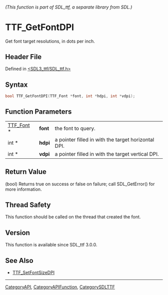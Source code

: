 ###### (This function is part of SDL_ttf, a separate library from SDL.)
# TTF_GetFontDPI

Get font target resolutions, in dots per inch.

## Header File

Defined in [<SDL3_ttf/SDL_ttf.h>](https://github.com/libsdl-org/SDL_ttf/blob/main/include/SDL3_ttf/SDL_ttf.h)

## Syntax

```c
bool TTF_GetFontDPI(TTF_Font *font, int *hdpi, int *vdpi);
```

## Function Parameters

|                        |          |                                                     |
| ---------------------- | -------- | --------------------------------------------------- |
| [TTF_Font](TTF_Font) * | **font** | the font to query.                                  |
| int *                  | **hdpi** | a pointer filled in with the target horizontal DPI. |
| int *                  | **vdpi** | a pointer filled in with the target vertical DPI.   |

## Return Value

(bool) Returns true on success or false on failure; call SDL_GetError() for
more information.

## Thread Safety

This function should be called on the thread that created the font.

## Version

This function is available since SDL_ttf 3.0.0.

## See Also

- [TTF_SetFontSizeDPI](TTF_SetFontSizeDPI)

----
[CategoryAPI](CategoryAPI), [CategoryAPIFunction](CategoryAPIFunction), [CategorySDLTTF](CategorySDLTTF)

